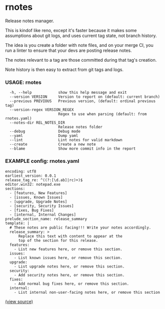 # rnotes
Release notes manager.

This is kindof like reno, except it's faster because it makes some assumptions about git logs,
and uses current tag state, not branch history.


The idea is you create a folder with note files, and on your merge CI, you run a linter to ensure that your
devs are posting release notes.

The notes relevant to a tag are those committed during that tag's creation.

Note history is then easy to extract from git tags and logs.


### USAGE: rnotes

```
  -h, --help            show this help message and exit
  --version VERSION     Version to report on (default: current branch)
  --previous PREVIOUS   Previous version, (default: ordinal previous tag)
  --version-regex VERSION_REGEX
                        Regex to use when parsing (default: from rnotes.yaml)
  --notes-dir REL_NOTES_DIR
                        Release notes folder
  --debug               Debug mode
  --yaml                Dump yaml
  --lint                Lint notes for valid markdown
  --create              Create a new note
  --blame               Show more commit info in the report
```


### EXAMPLE config: rnotes.yaml

```
encoding: utf8
earliest_version: 0.0.1
release_tag_re: ^((?:[\d.ab]|rc)+)$
editor.win32: notepad.exe
sections:
  - [features, New Features]
  - [issues, Known Issues]
  - [upgrade, Upgrade Notes]
  - [security, Security Issues]
  - [fixes, Bug Fixes]
  - [internal, Internal Changes]
prelude_section_name: release_summary
template: |
  # These notes are public facing!!! Write your notes accordingly.
  release_summary: >
      Replace this text with content to appear at the
      top of the section for this release.
  features:
    - List new features here, or remove this section.
  issues:
    - List known issues here, or remove this section.
  upgrade:
    - List upgrade notes here, or remove this section.
  security:
    - Add security notes here, or remove this section.
  fixes:
    - Add normal bug fixes here, or remove this section.
  internal:
    - List internal non-user-facing notes here, or remove this section
```

[(view source)](https://github.com/atakamallc/rnotes)
